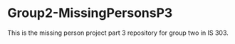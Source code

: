 # Group2-MissingPersonsP3
This is the missing person project part 3 repository for group two in IS 303.  
